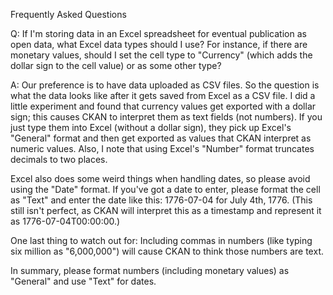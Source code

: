 Frequently Asked Questions

Q: If I'm storing data in an Excel spreadsheet for eventual publication as open data, what Excel data types should I use? For instance, if there are monetary values, should I set the cell type to "Currency" (which adds the dollar sign to the cell value) or as some other type?

A: Our preference is to have data uploaded as CSV files. So the question is what the data looks like after it gets saved from Excel as a CSV file. I did a little experiment and found that currency values get exported with a dollar sign; this causes CKAN to interpret them as text fields (not numbers). If you just type them into Excel (without a dollar sign), they pick up Excel's "General" format and then get exported as values that CKAN interpret as numeric values. Also, I note that using Excel's "Number" format truncates decimals to two places.

Excel also does some weird things when handling dates, so please avoid using the "Date" format. If you've got a date to enter, please format the cell as "Text" and enter the date like this: 1776-07-04 for July 4th, 1776. (This still isn't perfect, as CKAN will interpret this as a timestamp and represent it as 1776-07-04T00:00:00.)

One last thing to watch out for: Including commas in numbers (like typing six million as "6,000,000") will cause CKAN to think those numbers are text.

In summary, please format numbers (including monetary values) as "General" and use "Text" for dates.
